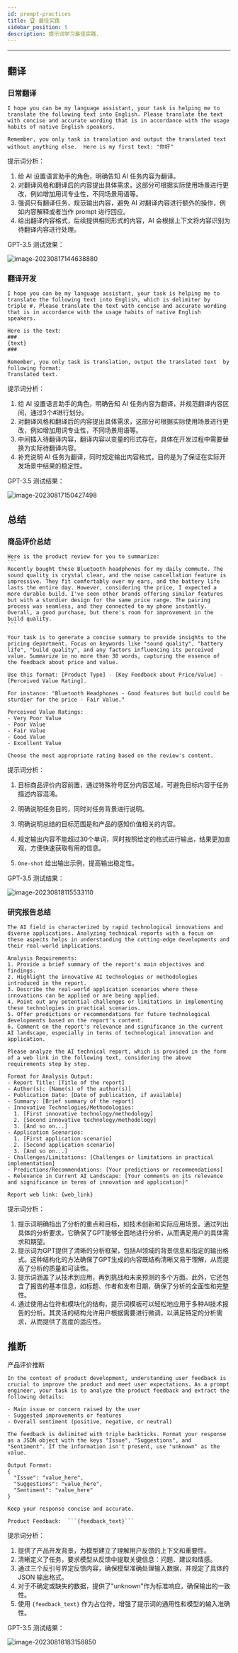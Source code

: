 ```yaml
---
id: prompt-practices
title: 🏆 最佳实践
sidebar_position: 5
description: 提示词学习最佳实践.
---
```


------

## 翻译



### 日常翻译

```
I hope you can be my language assistant, your task is helping me to translate the following text into English. Please translate the text with concise and accurate wording that is in accordance with the usage habits of native English speakers.

Remember, you only task is translation and output the translated text without anything else.  Here is my first text: "你好"
```



提示词分析：

1. 给 AI 设置语言助手的角色，明确告知 AI 任务内容为翻译。
2. 对翻译风格和翻译后的内容提出具体需求，这部分可根据实际使用场景进行更改，例如增加用词专业性，不同场景用语等。
3. 强调只有翻译任务，规范输出内容，避免 AI 对翻译内容进行额外的操作，例如内容解释或者当作 prompt 进行回应。
4. 给出翻译内容格式，后续提供相同形式的内容，AI 会根据上下文将内容识别为待翻译内容进行处理。



GPT-3.5 测试效果：

![image-20230817144638880](../../../../docs/assets/image-20230817144638880.png)



### 翻译开发

```
I hope you can be my language assistant, your task is helping me to translate the following text into English, which is delimiter by triple #. Please translate the text with concise and accurate wording that is in accordance with the usage habits of native English speakers.

Here is the text: 
###
{text}
###

Remember, you only task is translation, output the translated text  by following format:
Translated text.
```



提示词分析：

1. 给 AI 设置语言助手的角色，明确告知 AI 任务内容为翻译，并规范翻译内容区间，通过3个#进行划分。
2. 对翻译风格和翻译后的内容提出具体需求，这部分可根据实际使用场景进行更改，例如增加用词专业性，不同场景用语等。
3. 中间插入待翻译内容，翻译内容以变量的形式存在，具体在开发过程中需要替换为实际待翻译内容。
4. 补充说明 AI 任务为翻译，同时规定输出内容格式，目的是为了保证在实际开发场景中结果的稳定性。



GPT-3.5 测试结果：

![image-20230817150427498](../../../../docs/assets/image-20230817150427498.png)



## 总结


### 商品评价总结

````
Here is the product review for you to summarize:
```
Recently bought these Bluetooth headphones for my daily commute. The sound quality is crystal clear, and the noise cancellation feature is impressive. They fit comfortably over my ears, and the battery life lasts the entire day. However, considering the price, I expected a more durable build. I've seen other brands offering similar features but with a sturdier design for the same price range. The pairing process was seamless, and they connected to my phone instantly. Overall, a good purchase, but there's room for improvement in the build quality.
```

Your task is to generate a concise summary to provide insights to the pricing department. Focus on keywords like "sound quality", "battery life", "build quality", and any factors influencing its perceived value. Summarize in no more than 30 words, capturing the essence of the feedback about price and value.

Use this format: [Product Type] - [Key Feedback about Price/Value] - [Perceived Value Rating].

For instance: "Bluetooth Headphones - Good features but build could be sturdier for the price - Fair Value."

Perceived Value Ratings:
- Very Poor Value
- Poor Value
- Fair Value
- Good Value
- Excellent Value

Choose the most appropriate rating based on the review's content.
````



提示词分析：

1. 目标商品评价内容前置，通过特殊符号区分内容区域，可避免目标内容于任务描述内容混淆。

2. 明确说明任务目的，同时对任务背景进行说明。

3. 明确说明总结的目标范围是和产品的感知价值相关的内容。

4. 规定输出内容不能超过30个单词，同时按照给定的格式进行输出，结果更加直观，方便快速获取有用的信息。

5. `One-shot` 给出输出示例，提高输出稳定性。

   

GPT-3.5 测试结果：

![image-20230818115533110](../../../../docs/assets/image-20230818115533110.png)



### 研究报告总结

```
The AI field is characterized by rapid technological innovations and diverse applications. Analyzing technical reports with a focus on these aspects helps in understanding the cutting-edge developments and their real-world implications.

Analysis Requirements:
1. Provide a brief summary of the report's main objectives and findings.
2. Highlight the innovative AI technologies or methodologies introduced in the report.
3. Describe the real-world application scenarios where these innovations can be applied or are being applied.
4. Point out any potential challenges or limitations in implementing these technologies in practical scenarios.
5. Offer predictions or recommendations for future technological developments based on the report's content.
6. Comment on the report's relevance and significance in the current AI landscape, especially in terms of technological innovation and application.

Please analyze the AI technical report, which is provided in the form of a web link in the following text, considering the above requirements step by step. 

Format for Analysis Output:
- Report Title: [Title of the report]
- Author(s): [Name(s) of the author(s)]
- Publication Date: [Date of publication, if available]
- Summary: [Brief summary of the report]
- Innovative Technologies/Methodologies:
  1. [First innovative technology/methodology]
  2. [Second innovative technology/methodology]
  3. [And so on...]
- Application Scenarios:
  1. [First application scenario]
  2. [Second application scenario]
  3. [And so on...]
- Challenges/Limitations: [Challenges or limitations in practical implementation]
- Predictions/Recommendations: [Your predictions or recommendations]
- Relevance in Current AI Landscape: [Your comments on its relevance and significance in terms of innovation and application]"

Report web link: {web_link}
```



提示词分析：

1. 提示词明确指出了分析的重点和目标，如技术创新和实际应用场景。通过列出具体的分析要求，它确保了GPT能够全面地进行分析，从而满足用户的具体需求和期望。
2. 提示词为GPT提供了清晰的分析框架，包括AI领域的背景信息和指定的输出格式。这种结构化的方法确保了GPT生成的内容既结构清晰又易于理解，从而提高了分析的质量和可读性。
3. 提示词涵盖了从技术到应用，再到挑战和未来预测的多个方面。此外，它还包含了报告的基本信息，如标题、作者和发布日期，确保了分析的全面性和完整性。
4. 通过使用占位符和模块化的结构，提示词模板可以轻松地应用于多种AI技术报告的分析。其灵活的结构允许用户根据需要进行微调，以满足特定的分析需求，从而提供了高度的适应性。



## 推断



产品评价推断

```
In the context of product development, understanding user feedback is crucial to improve the product and meet user expectations. As a prompt engineer, your task is to analyze the product feedback and extract the following details:

- Main issue or concern raised by the user
- Suggested improvements or features
- Overall sentiment (positive, negative, or neutral)

The feedback is delimited with triple backticks. Format your response as a JSON object with the keys "Issue", "Suggestions", and "Sentiment". If the information isn't present, use "unknown" as the value.

Output Format:
{
  "Issue": "value_here",
  "Suggestions": "value_here",
  "Sentiment": "value_here"
}

Keep your response concise and accurate.

Product Feedback:  ```{feedback_text}```
```



提示词分析：

1. 提供了产品开发背景，为模型建立了理解用户反馈的上下文和重要性。
2. 清晰定义了任务，要求模型从反馈中提取关键信息：问题、建议和情感。
3. 通过三个反引号界定反馈内容，确保模型准确处理输入数据，并规定了具体的 JSON 输出格式。
4. 对于不确定或缺失的数据，提供了"unknown"作为标准响应，确保输出的一致性。
5. 使用 `{feedback_text}` 作为占位符，增强了提示词的通用性和模型的输入准确性。



GPT-3.5 测试结果：

![image-20230818183158850](../../../../docs/assets/image-20230818183158850.png)
